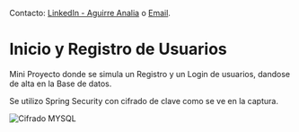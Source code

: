 Contacto:
 [LinkedIn - Aguirre Analia](https://www.linkedin.com/in/analiaaguirre/) o
 [Email](aguirreanalia.dev@gmail.com).
 
# Inicio y Registro de Usuarios

Mini Proyecto donde se simula un Registro y un Login de usuarios, dandose de alta en la Base de datos.

Se utilizo Spring Security con cifrado de clave como se ve en la captura. 

![Cifrado MYSQL](https://user-images.githubusercontent.com/105173882/167488467-9b8b4839-de52-46a5-a5a7-bbec73b80bc7.png)
